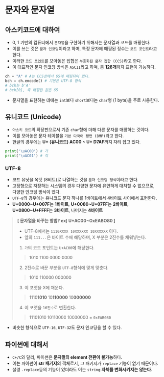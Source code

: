 # 문자와 문자열

## 아스키코드에 대하여
* 0, 1 기반의 컴퓨터에서 `문자열`을 구현하기 위해서는 문자열과 코드를 매핑한다.
* 이를 쓰는 것은 `문자 인코딩`이라고 하며, 특정 문자에 매핑된 정수는 `코드 포인트`라고 한다.
* 이러한 `코드 포인트`를 모아놓은 집합은 `부호화된 문자 집합 (CCS)`라고 한다.
* 이 대표적인 문자 인코딩 방식은 `ASCII`라고 하며, 총 **128개**까지 표현이 가능하다.
```python
ch = "A" # A는 CCS상에서 65에 매핑되어 있다.
bch = ch.encode() # 기본은 UTF-8 형식
# bch는 b'A'
# bch[0], 즉 매핑된 값은 65
```
* 문자열을 표현하는 데에는 `int`보다 `short`보다는 `char`형 (1 byte)을 주로 사용한다.

## 유니코드 (Unicode)
* `아스키 코드`의 확장판으로서 기존 `char`형에 더해 다른 문자를 매핑하는 것이다.
* 이를 모아놓은 문자 테이블을 `기본 다국어 평면 (BMP)`라고 한다.
* 한글의 경우에는 **U+ (유니코드) AC00 ~ U+ D7AF**까지 자리 잡고 있다.
```python
print('\uAC00') # 가
print('\uAC01') # 각
```

### UTF-8
* 코드 유닛을 옥텟 (8비트)로 나열하는 것을 `문자 인코딩 형식`이라고 한다.
* 고정형으로 저장하는 시스템의 경우 다양한 문자에 유연하게 대처할 수 없으므로, 다양한 인코딩 방식이 있다.
* `UTF-8`의 경우에는 유니코드 문자 하나를 1바이트에서 4바이트 사이에서 표현한다.
* **U+0000~U+007F**는 **1바이트**, **U+0080~U+07FF**는 **2바이트**, **U+0800~U+FFFF**는 **3바이트**, 나머지는 **4바이트**
> **[ 문자열을 바꾸는 방법? ex) U+AC00~OxEABO80 ]**    
> * UTF-8에서는 `1110XXXX 10XXXXXX 10XXXXXX` 이다.
> * 앞의 `111...`은 바이트 수에 해당하며, X 부분은 2진수를 채워넣는다.
> 1) `가`의 코드 포인트는 `U+AC00`에 해당한다.
> > 1010 1100 0000 0000
> 2) 2진수로 바꾼 부분을 `UTF-8`형식에 맞게 맞춘다.
> > 1010 110000 000000
> 3) 이 포맷을 X에 채운다.
> > 1110**1010** 10**110000** 10**000000**
> 4) 이 포맷을 `16진수`로 변환한다.
> > 11101010 10110000 10000000 = `0xEAB080`
* 비슷한 형식으로 `UTF-16`, `UTF-32`도 문자 인코딩을 할 수 있다.

## 파이썬에 대해서
* `C+/C`와 달리, 파이썬은 **문자열의 element 전환이 불가능**하다.
* 이는 파이썬이 **str 패키지**의 객체로서, 그 패키지가 `replace` 기능이 없기 때문이다.
* 설령 `.replace`등의 기능이 있더라도 이는 `string` **자체를 변화시키지는 않는다**.